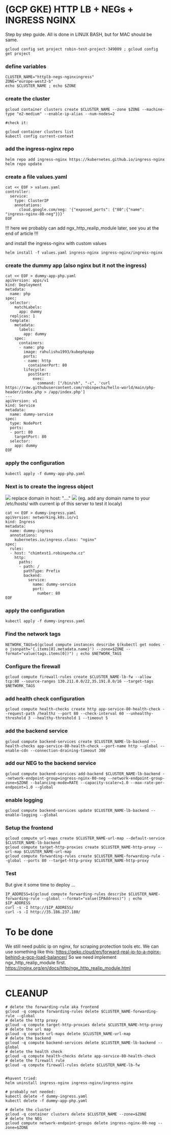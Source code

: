 # (GCP GKE) HTTP LB + NEGs + INGRESS NGINX 
Step by step guide. All is done in LINUX BASH, but for MAC should be same.
```
gcloud config set project robin-test-project-349009 ; gcloud config get project
```

### define variables
```
CLUSTER_NAME="httplb-negs-nginxingress"
ZONE="europe-west2-b"
echo $CLUSTER_NAME ; echo $ZONE
```
### create the cluster
```
gcloud container clusters create $CLUSTER_NAME --zone $ZONE --machine-type "e2-medium" --enable-ip-alias --num-nodes=2

#check it:

gcloud container clusters list
kubectl config current-context
```

### add the ingress-nginx repo
```
helm repo add ingress-nginx https://kubernetes.github.io/ingress-nginx
helm repo update
```

### create a file values.yaml
```
cat << EOF > values.yaml
controller:
  service:
    type: ClusterIP
    annotations:
      cloud.google.com/neg: '{"exposed_ports": {"80":{"name": "ingress-nginx-80-neg"}}}'
EOF
```
!!! here we probably can add ngx_http_realip_module later, see you at the end of article !!!

and install the ingress-nginx with custom values
```
helm install -f values.yaml ingress-nginx ingress-nginx/ingress-nginx
```

### create the dummy app (also nginx but it not the ingress)
```
cat << EOF > dummy-app-php.yaml
apiVersion: apps/v1
kind: Deployment
metadata:
  name: php
spec:
  selector:
    matchLabels:
      app: dummy
  replicas: 1
  template:
    metadata:
      labels:
        app: dummy
    spec:
      containers:
      - name: php
        image: rahulishu1993/kubephpapp
        ports:
        - name: http
          containerPort: 80
        lifecycle:
          postStart:
            exec:
              command: ["/bin/sh", "-c", 'curl https://raw.githubusercontent.com/robinpecha/hello-world/main/php-header/index.php > /app/index.php']
---
apiVersion: v1
kind: Service
metadata:
  name: dummy-service
spec:
  type: NodePort
  ports:
  - port: 80
    targetPort: 80
  selector:
    app: dummy
EOF
```

### apply the configuration
```
kubectl apply -f dummy-app-php.yaml
```

### Next is to create the ingress object
![](https://via.placeholder.com/15/f03c15/f03c15.png) replace domain in host: "...."  ![](https://via.placeholder.com/15/f03c15/f03c15.png)
(eg. add any domain name to your /etc/hosts/ with current ip of this server to test it localy)
```
cat << EOF > dummy-ingress.yaml
apiVersion: networking.k8s.io/v1
kind: Ingress
metadata:
  name: dummy-ingress
  annotations:
    kubernetes.io/ingress.class: "nginx"
spec:
  rules:
  - host: "chimtest1.robinpecha.cz"
    http:
      paths:
      - path: /
        pathType: Prefix
        backend:
          service:
            name: dummy-service
            port:
              number: 80
EOF
```


### apply the configuration
```
kubectl apply -f dummy-ingress.yaml
```

### Find the network tags
```
NETWORK_TAGS=$(gcloud compute instances describe $(kubectl get nodes -o jsonpath='{.items[0].metadata.name}') --zone=$ZONE --format="value(tags.items[0])") ; echo $NETWORK_TAGS
```

### Configure the firewall
```
gcloud compute firewall-rules create $CLUSTER_NAME-lb-fw --allow tcp:80 --source-ranges 130.211.0.0/22,35.191.0.0/16 --target-tags $NETWORK_TAGS
```

### add health check configuration
```
gcloud compute health-checks create http app-service-80-health-check --request-path /healthz --port 80 --check-interval 60 --unhealthy-threshold 3 --healthy-threshold 1 --timeout 5
```

### add the backend service
```
gcloud compute backend-services create $CLUSTER_NAME-lb-backend --health-checks app-service-80-health-check --port-name http --global --enable-cdn --connection-draining-timeout 300
```

### add our NEG to the backend service
```
gcloud compute backend-services add-backend $CLUSTER_NAME-lb-backend --network-endpoint-group=ingress-nginx-80-neg --network-endpoint-group-zone=$ZONE --balancing-mode=RATE --capacity-scaler=1.0 --max-rate-per-endpoint=1.0 --global
```

### enable logging
```
gcloud compute backend-services update $CLUSTER_NAME-lb-backend --enable-logging --global
```

### Setup the frontend
```
gcloud compute url-maps create $CLUSTER_NAME-url-map --default-service $CLUSTER_NAME-lb-backend
gcloud compute target-http-proxies create $CLUSTER_NAME-http-proxy --url-map $CLUSTER_NAME-url-map
gcloud compute forwarding-rules create $CLUSTER_NAME-forwarding-rule --global --ports 80 --target-http-proxy $CLUSTER_NAME-http-proxy
```

### Test
But give it some time to deploy ...
```
IP_ADDRESS=$(gcloud compute forwarding-rules describe $CLUSTER_NAME-forwarding-rule --global --format="value(IPAddress)") ; echo $IP_ADDRESS
curl -s -I http://$IP_ADDRESS/
curl -s -I http://35.186.237.180/
```
# To be done
We still need public ip on nginx, for scraping protection tools etc. We can use something like this:
https://geko.cloud/en/forward-real-ip-to-a-nginx-behind-a-gcp-load-balancer/
So we need implement ngx_http_realip_module first. https://nginx.org/en/docs/http/ngx_http_realip_module.html

---
# CLEANUP
```
# delete the forwarding-rule aka frontend
gcloud -q compute forwarding-rules delete $CLUSTER_NAME-forwarding-rule --global
# delete the http proxy
gcloud -q compute target-http-proxies delete $CLUSTER_NAME-http-proxy
# delete the url map
gcloud -q compute url-maps delete $CLUSTER_NAME-url-map
# delete the backend
gcloud -q compute backend-services delete $CLUSTER_NAME-lb-backend --global
# delete the health check
gcloud -q compute health-checks delete app-service-80-health-check
# delete the firewall rule
gcloud -q compute firewall-rules delete $CLUSTER_NAME-lb-fw


#havent tried:
helm uninstall ingress-nginx ingress-nginx/ingress-nginx

# probably not needed:
kubectl delete -f dummy-ingress.yaml
kubectl delete -f dummy-app-php.yaml

# delete the cluster
gcloud -q container clusters delete $CLUSTER_NAME --zone=$ZONE
# delete the NEG  
gcloud compute network-endpoint-groups delete ingress-nginx-80-neg --zone=$ZONE
